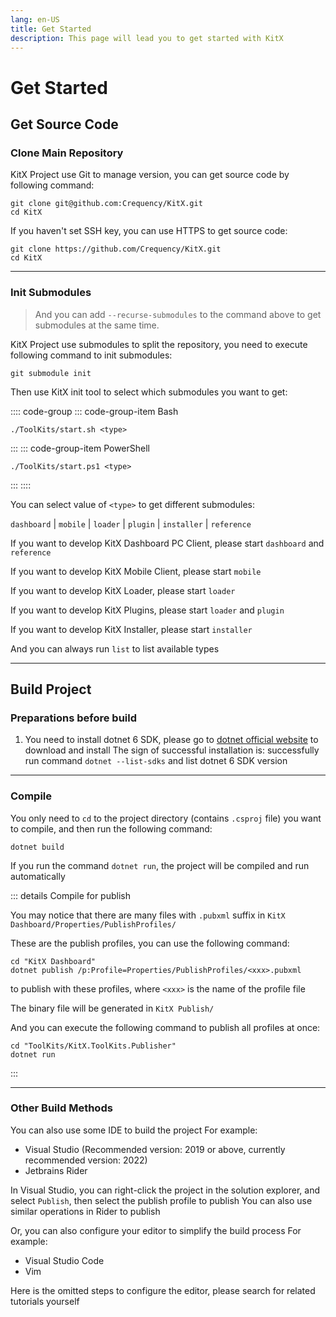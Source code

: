 ```yaml
---
lang: en-US
title: Get Started
description: This page will lead you to get started with KitX
---
```


# Get Started

## Get Source Code

### Clone Main Repository

KitX Project use Git to manage version, you can get source code by following command:

```shell
git clone git@github.com:Crequency/KitX.git
cd KitX
```

If you haven't set SSH key, you can use HTTPS to get source code:

```shell
git clone https://github.com/Crequency/KitX.git
cd KitX
```

---

### Init Submodules

> And you can add `--recurse-submodules` to the command above to get submodules at the same time.

KitX Project use submodules to split the repository, you need to execute following command to init submodules:

```shell
git submodule init
```

Then use KitX init tool to select which submodules you want to get:

:::: code-group
::: code-group-item Bash
```shell
./ToolKits/start.sh <type>
```
:::
::: code-group-item PowerShell
```pwsh
./ToolKits/start.ps1 <type>
```
:::
::::

You can select value of `<type>` to get different submodules:

`dashboard` | `mobile` | `loader` | `plugin` | `installer` | `reference`

If you want to develop KitX Dashboard PC Client, please start `dashboard` and `reference`

If you want to develop KitX Mobile Client, please start `mobile`

If you want to develop KitX Loader, please start `loader`

If you want to develop KitX Plugins, please start `loader` and `plugin`

If you want to develop KitX Installer, please start `installer`

And you can always run `list` to list available types

---

## Build Project

### Preparations before build

1. You need to install dotnet 6 SDK, please go to [dotnet official website](https://dotnet.microsoft.com/download/dotnet/6.0) to download and install
   The sign of successful installation is: successfully run command `dotnet --list-sdks` and list dotnet 6 SDK version

---

### Compile

You only need to `cd` to the project directory (contains `.csproj` file) you want to compile, and then run the following command:

```shell
dotnet build
```

If you run the command `dotnet run`, the project will be compiled and run automatically

::: details Compile for publish

You may notice that there are many files with `.pubxml` suffix in `KitX Dashboard/Properties/PublishProfiles/`

These are the publish profiles, you can use the following command:

```shell
cd "KitX Dashboard"
dotnet publish /p:Profile=Properties/PublishProfiles/<xxx>.pubxml
```

to publish with these profiles, where `<xxx>` is the name of the profile file

The binary file will be generated in `KitX Publish/`

And you can execute the following command to publish all profiles at once:

```shell
cd "ToolKits/KitX.ToolKits.Publisher"
dotnet run
```

:::

---

### Other Build Methods

You can also use some IDE to build the project
For example:
- Visual Studio (Recommended version: 2019 or above, currently recommended version: 2022)
- Jetbrains Rider

In Visual Studio, you can right-click the project in the solution explorer, and select `Publish`, then select the publish profile to publish
You can also use similar operations in Rider to publish

Or, you can also configure your editor to simplify the build process
For example:
- Visual Studio Code
- Vim

Here is the omitted steps to configure the editor, please search for related tutorials yourself
